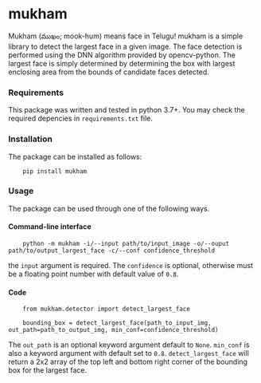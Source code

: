 # mukham

Mukham (ముఖం; mook-hum) means face in Telugu! mukham is a simple library to detect the largest face in a given image.
The face detection is performed using the DNN algorithm provided by opencv-python. The largest face is simply determined 
by determining the box with largest enclosing area from the bounds of candidate faces detected. 

### Requirements
This package was written and tested in python 3.7+.
You may check the required depencies in `requirements.txt` file.

### Installation
The package can be installed as follows:
```
    pip install mukham
```

### Usage
The package can be used through one of the following ways. 

#### Command-line interface
```
    python -m mukham -i/--input path/to/input_image -o/--ouput path/to/output_largest_face -c/--conf confidence_threshold
```

the `input` argument is required. The `confidence`  is optional, otherwise must be a floating point number with default value of `0.8`.

#### Code
```
    from mukham.detector import detect_largest_face

    bounding_box = detect_largest_face(path_to_input_img, out_path=path_to_output_img, min_conf=confidence_threshold)
```

The `out_path` is an optional keyword argument default to `None`. `min_conf` is also a keyword argument with default set to `0.8`. `detect_largest_face` will return a 2x2 array of the top left and bottom right corner of the bounding box for the largest face.